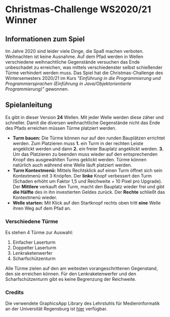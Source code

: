 # Christmas-Challenge WS2020/21 Winner
## Informationen zum Spiel

Im Jahre 2020 sind leider viele Dinge, die Spaß machen verboten. Weihnachten ist keine Ausnahme. Auf dem Pfad werden in Wellen verschiedene weihnachtliche Gegenstände versuchen das Ende unbeschadet zu erreichen, was mittels verschiedenster selbst schießender Türme verhindert werden muss.
Das Spiel hat die Christmas-Challenge des Wintersemesters 2020/21 im Kurs *"Einführung in die Programmierung und Programmiersprachen (Einführung in Java/Objektorientierte Programmierung)"* gewonnen.

## Spielanleitung

Es gibt in dieser Version **24** Wellen. Mit jeder Welle werden diese zäher und schneller. Damit die diversen weihnachtliche Gegenstände nicht das Ende des Pfads erreichen müssen Türme platziert werden.

- **Turm bauen:** Die Türme können nur auf den runden Bauplätzen errichtet werden. Zum Platzieren muss **1.** ein Turm in der rechten Leiste angeklickt werden und dann **2.** ein freier Bauplatz angeklickt werden. **3.** Um das Platzieren zu beenden muss wieder auf den entsprechenden Knopf des ausgewählten Turms geklickt werden. Türme können natürlich auch während eine Welle läuft platziert werden.
- **Turm Kontextmenü:** Mittels Rechtsklick auf einen Turm öffnet sich sein Kontextmenü mit 3 Knöpfen. Der **linke** Knopf verbessert den Turm (Schaden erhöht um Faktor 1,5 und Reichweite + 10 Pixel pro Upgrade). Der **Mittlere** verkauft den Turm, macht den Bauplatz wieder frei und gibt **die Hälfte** des in ihn investierten Geldes zurück. Der **Rechte** schließt das Kontextmenü wieder.
- **Welle starten:** Mit Klick auf den Startknopf rechts oben tritt **eine** Welle ihren Weg auf dem Pfad an.

### Verschiedene Türme

Es stehen 4 Türme zur Auswahl:
1. Einfacher Laserturm
2. Doppelter Laserturm
3. Lenkraketenwerfer
4. Scharfschützenturm

Alle Türme zielen auf den am weitesten vorangeschrittenen Gegenstand, den sie erreichen können. Für den Lenkraketenwerfer und den Scharfschützenturm gibt es keine Begrenzung der Reichweite.

### Credits
Die verwendete GraphicsApp Library des Lehrstuhls für Medieninformatik an der Universität Regensburg ist [hier](https://github.com/OOP-Regensburg/GraphicsApp-Reborn-Library "https://github.com/OOP-Regensburg/GraphicsApp-Reborn-Library") verfügbar.

